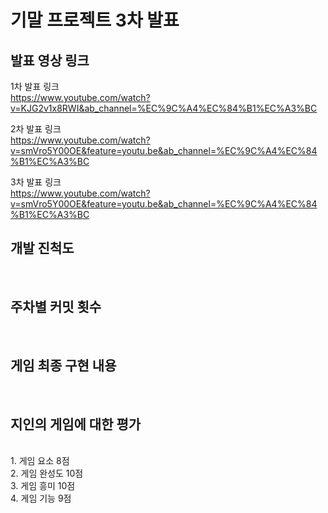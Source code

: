 # 기말 프로젝트 3차 발표


## 발표 영상 링크

1차 발표 링크
<br>
https://www.youtube.com/watch?v=KJG2v1x8RWI&ab_channel=%EC%9C%A4%EC%84%B1%EC%A3%BC

2차 발표 링크
<br>
https://www.youtube.com/watch?v=smVro5Y00OE&feature=youtu.be&ab_channel=%EC%9C%A4%EC%84%B1%EC%A3%BC

3차 발표 링크
<br>
https://www.youtube.com/watch?v=smVro5Y00OE&feature=youtu.be&ab_channel=%EC%9C%A4%EC%84%B1%EC%A3%BC

## 개발 진척도
<br>

## 주차별 커밋 횟수
<br>

## 게임 최종 구현 내용
<br>

## 지인의 게임에 대한 평가
<br>
1. 게임 요소    8점
<br>
2. 게임 완성도  10점
<br>
3. 게임 흥미    10점
<br>
4. 게임 기능    9점
<br>
